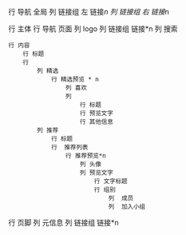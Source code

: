 行 导航 全局
    列 链接组 左
        链接*n
    列 链接组 右
        链接*n

行 主体
    行 导航 页面
        列 logo
        列 链接组
            链接*n
        列 搜索

    行 内容
        行 标题
        行 
            列 精选
                行 精选预览 * n
                    列 喜欢    
                    列  
                        行 标题
                        行 预览文字
                        行 其他信息
            列 推荐
                行 标题
                行  推荐列表
                    行 推荐预览*n
                        列 头像
                        列 预览文字
                            行 文字标题
                            行 组别
                                列  成员
                                列  加入小组
行 页脚
    列 元信息
    列 链接组
        链接*n